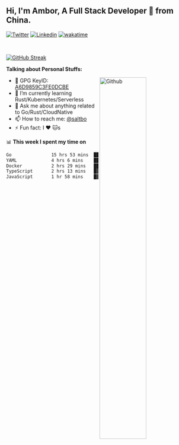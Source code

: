 ## Hi, I'm Ambor, A Full Stack Developer 🚀 from China.

[![Twitter](https://img.shields.io/badge/-saltbo-1ca0f1?style=flat&logo=twitter&logoColor=white)](https://twitter.com/rdsaltbo)
[![Linkedin](https://img.shields.io/badge/-saltbo-blue?style=flat&logo=Linkedin&logoColor=white)](https://www.linkedin.com/in/saltbo/)
[![wakatime](https://wakatime.com/badge/user/f82b1c77-faab-48cd-aef5-a12c0aff104b.svg)](https://wakatime.com/@f82b1c77-faab-48cd-aef5-a12c0aff104b)

&nbsp;  

[![GitHub Streak](http://github-readme-streak-stats.herokuapp.com?user=saltbo&hide_border=true&date_format=M%20j%5B%2C%20Y%5D)](https://git.io/streak-stats)

**Talking about Personal Stuffs:**
<!-- Any image aligned to the right. Beware the width  -->
<img width="50%" align="right" alt="Github" src="https://raw.githubusercontent.com/saltbo/saltbo/master/images/git-header.svg" />

- 🤘 GPG KeyID: [A6D9859C3FE0DCBE](https://saltbo.cn/pgp_keys.asc)
- 🌱 I’m currently learning Rust/Kubernetes/Serverless
- 💬 Ask me about anything related to Go/Rust/CloudNative
- 📫 How to reach me: [@saltbo](https://t.me/saltbo)
- ⚡ Fun fact: I :heart: :cat:s


📊 **This week I spent my time on**
<!--START_SECTION:waka-->

```txt
Go               15 hrs 53 mins  ████████████▓░░░░░░░░░░░░   50.84 %
YAML             4 hrs 6 mins    ███▒░░░░░░░░░░░░░░░░░░░░░   13.12 %
Docker           2 hrs 29 mins   ██░░░░░░░░░░░░░░░░░░░░░░░   07.97 %
TypeScript       2 hrs 13 mins   █▓░░░░░░░░░░░░░░░░░░░░░░░   07.10 %
JavaScript       1 hr 58 mins    █▓░░░░░░░░░░░░░░░░░░░░░░░   06.30 %
```

<!--END_SECTION:waka-->
